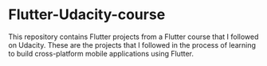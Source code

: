 # Flutter-Udacity-course
This repository contains Flutter projects from a Flutter course that I followed on Udacity. These are the projects that I followed in the process of learning to build cross-platform mobile applications using Flutter.
